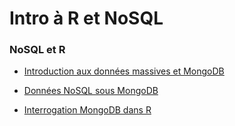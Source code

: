 # Intro à R et NoSQL


### NoSQL et R

- [Introduction aux données massives et MongoDB](slides.html)

- [Données NoSQL sous MongoDB](mongodb.html)
<!-- - [correction](mongodb-correction.js) -->

- [Interrogation MongoDB dans R](r-mongodb.html)
<!-- - [correction](r-mongodb-correction.R) -->

<!--
[TP noté](tpnote.html)
-->
